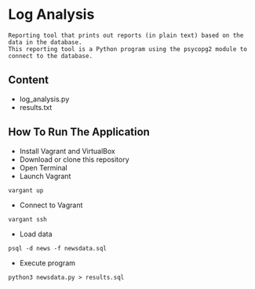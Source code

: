 # Log Analysis
	Reporting tool that prints out reports (in plain text) based on the data in the database. 
	This reporting tool is a Python program using the psycopg2 module to connect to the database.

## Content
* log_analysis.py
* results.txt


## How To Run The Application
* Install Vagrant and VirtualBox
* Download or clone this repository
* Open Terminal
* Launch Vagrant
```
vargant up
```
* Connect to Vagrant
```
vargant ssh
```
* Load data
```
psql -d news -f newsdata.sql
```
* Execute program
```
python3 newsdata.py > results.sql
```
